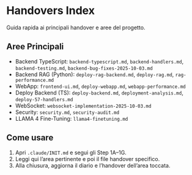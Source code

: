 # Handovers Index

Guida rapida ai principali handover e aree del progetto.

## Aree Principali
- Backend TypeScript: `backend-typescript.md`, `backend-handlers.md`, `backend-testing.md`, `backend-bug-fixes-2025-10-03.md`
- Backend RAG (Python): `deploy-rag-backend.md`, `deploy-rag.md`, `rag-performance.md`
- WebApp: `frontend-ui.md`, `deploy-webapp.md`, `webapp-performance.md`
- Deploy Backend (TS): `deploy-backend.md`, `deployment-analysis.md`, `deploy-57-handlers.md`
- WebSocket: `websocket-implementation-2025-10-03.md`
- Security: `security.md`, `security-audit.md`
- LLAMA 4 Fine-Tuning: `llama4-finetuning.md`

## Come usare
1) Apri `.claude/INIT.md` e segui gli Step 1A–1G.
2) Leggi qui l’area pertinente e poi il file handover specifico.
3) Alla chiusura, aggiorna il diario e l’handover dell’area toccata.

